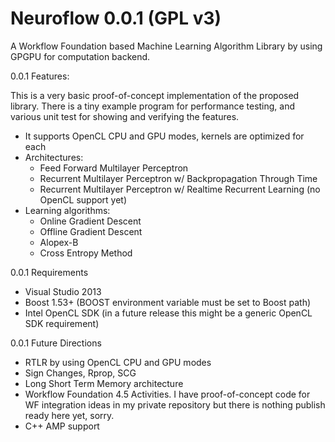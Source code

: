 Neuroflow 0.0.1 (GPL v3)
=========================

A Workflow Foundation based Machine Learning Algorithm Library by using GPGPU for computation backend.

0.0.1 Features:

This is a very basic proof-of-concept implementation of the proposed library. There is a tiny example program for performance testing, and various unit test for showing and verifying the features.

- It supports OpenCL CPU and GPU modes, kernels are optimized for each
- Architectures: 
  - Feed Forward Multilayer Perceptron
  - Recurrent Multilayer Perceptron w/ Backpropagation Through Time
  - Recurrent Multilayer Perceptron w/ Realtime Recurrent Learning (no OpenCL support yet)
- Learning algorithms:
  - Online Gradient Descent
  - Offline Gradient Descent
  - Alopex-B
  - Cross Entropy Method

0.0.1 Requirements

- Visual Studio 2013
- Boost 1.53+ (BOOST environment variable must be set to Boost path)
- Intel OpenCL SDK (in a future release this might be a generic OpenCL SDK requirement)

0.0.1 Future Directions

- RTLR by using OpenCL CPU and GPU modes
- Sign Changes, Rprop, SCG
- Long Short Term Memory architecture
- Workflow Foundation 4.5 Activities. I have proof-of-concept code for WF integration ideas in my private repository but there is nothing publish ready here yet, sorry.
- C++ AMP support
